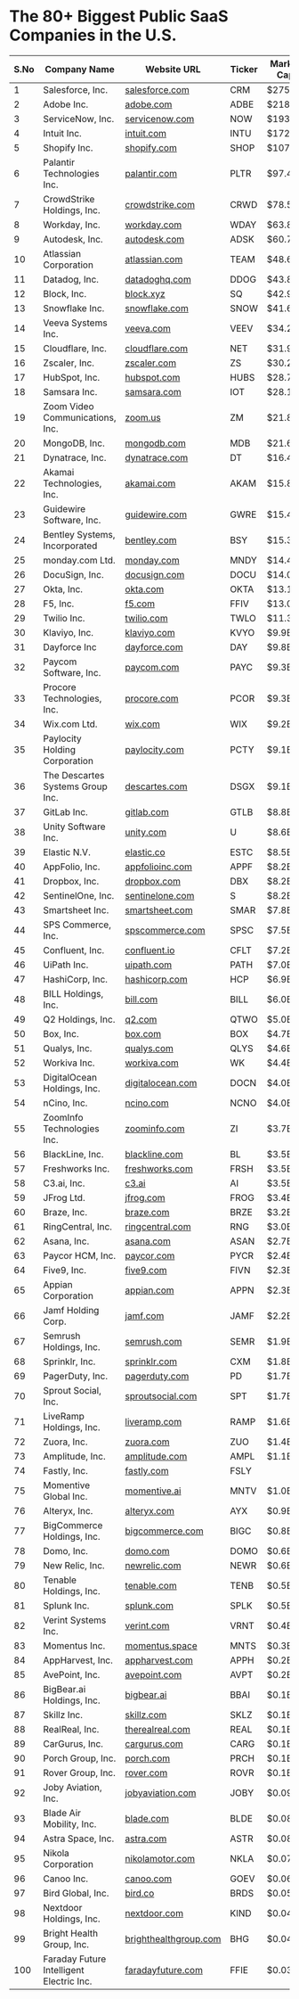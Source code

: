 # The 80+ Biggest Public SaaS Companies in the U.S.

| S.No | Company Name                     | Website URL                            | Ticker | Market Cap |
|------|-----------------------------------|----------------------------------------|--------|------------|
| 1    | Salesforce, Inc.                 | [salesforce.com](https://www.salesforce.com/) | CRM    | $275.4B    |
| 2    | Adobe Inc.                       | [adobe.com](https://www.adobe.com)     | ADBE   | $218.1B    |
| 3    | ServiceNow, Inc.                 | [servicenow.com](https://www.servicenow.com) | NOW    | $193.2B    |
| 4    | Intuit Inc.                      | [intuit.com](https://www.intuit.com)   | INTU   | $172.9B    |
| 5    | Shopify Inc.                     | [shopify.com](https://www.shopify.com) | SHOP   | $107.8B    |
| 6    | Palantir Technologies Inc.       | [palantir.com](https://www.palantir.com) | PLTR   | $97.4B     |
| 7    | CrowdStrike Holdings, Inc.       | [crowdstrike.com](https://www.crowdstrike.com) | CRWD   | $78.5B     |
| 8    | Workday, Inc.                    | [workday.com](https://www.workday.com) | WDAY   | $63.8B     |
| 9    | Autodesk, Inc.                   | [autodesk.com](https://www.autodesk.com) | ADSK   | $60.7B     |
| 10   | Atlassian Corporation            | [atlassian.com](https://www.atlassian.com) | TEAM   | $48.6B     |
| 11   | Datadog, Inc.                    | [datadoghq.com](https://www.datadoghq.com) | DDOG   | $43.8B     |
| 12   | Block, Inc.                      | [block.xyz](https://www.block.xyz)     | SQ     | $42.9B     |
| 13   | Snowflake Inc.                   | [snowflake.com](https://www.snowflake.com) | SNOW   | $41.6B     |
| 14   | Veeva Systems Inc.               | [veeva.com](https://www.veeva.com)     | VEEV   | $34.2B     |
| 15   | Cloudflare, Inc.                 | [cloudflare.com](https://www.cloudflare.com) | NET    | $31.9B     |
| 16   | Zscaler, Inc.                    | [zscaler.com](https://www.zscaler.com) | ZS     | $30.2B     |
| 17   | HubSpot, Inc.                    | [hubspot.com](https://www.hubspot.com) | HUBS   | $28.7B     |
| 18   | Samsara Inc.                     | [samsara.com](https://www.samsara.com) | IOT    | $28.1B     |
| 19   | Zoom Video Communications, Inc.  | [zoom.us](https://www.zoom.us)         | ZM     | $21.8B     |
| 20   | MongoDB, Inc.                    | [mongodb.com](https://www.mongodb.com) | MDB    | $21.6B     |
| 21   | Dynatrace, Inc.                  | [dynatrace.com](https://www.dynatrace.com) | DT     | $16.4B     |
| 22   | Akamai Technologies, Inc.        | [akamai.com](https://www.akamai.com)  | AKAM   | $15.8B     |
| 23   | Guidewire Software, Inc.         | [guidewire.com](https://www.guidewire.com) | GWRE   | $15.4B     |
| 24   | Bentley Systems, Incorporated    | [bentley.com](https://www.bentley.com) | BSY    | $15.3B     |
| 25   | monday.com Ltd.                  | [monday.com](https://www.monday.com) | MNDY   | $14.4B     |
| 26   | DocuSign, Inc.                   | [docusign.com](https://www.docusign.com) | DOCU   | $14.0B     |
| 27   | Okta, Inc.                       | [okta.com](https://www.okta.com)      | OKTA   | $13.1B     |
| 28   | F5, Inc.                         | [f5.com](https://www.f5.com)          | FFIV   | $13.0B     |
| 29   | Twilio Inc.                      | [twilio.com](https://www.twilio.com)  | TWLO   | $11.3B     |
| 30   | Klaviyo, Inc.                    | [klaviyo.com](https://www.klaviyo.com) | KVYO   | $9.9B      |
| 31   | Dayforce Inc                     | [dayforce.com](https://www.dayforce.com) | DAY    | $9.8B      |
| 32   | Paycom Software, Inc.            | [paycom.com](https://www.paycom.com)  | PAYC   | $9.3B      |
| 33   | Procore Technologies, Inc.       | [procore.com](https://www.procore.com) | PCOR   | $9.3B      |
| 34   | Wix.com Ltd.                     | [wix.com](https://www.wix.com)        | WIX    | $9.2B      |
| 35   | Paylocity Holding Corporation    | [paylocity.com](https://www.paylocity.com) | PCTY   | $9.1B      |
| 36   | The Descartes Systems Group Inc. | [descartes.com](https://www.descartes.com) | DSGX   | $9.1B      |
| 37   | GitLab Inc.                      | [gitlab.com](https://www.gitlab.com)  | GTLB   | $8.8B      |
| 38   | Unity Software Inc.              | [unity.com](https://www.unity.com)    | U      | $8.6B      |
| 39   | Elastic N.V.                     | [elastic.co](https://www.elastic.co)  | ESTC   | $8.5B      |
| 40   | AppFolio, Inc.                   | [appfolioinc.com](https://www.appfolioinc.com) | APPF   | $8.2B      |
| 41   | Dropbox, Inc.                    | [dropbox.com](https://www.dropbox.com) | DBX    | $8.2B      |
| 42   | SentinelOne, Inc.                | [sentinelone.com](https://www.sentinelone.com) | S      | $8.2B      |
| 43   | Smartsheet Inc.                  | [smartsheet.com](https://www.smartsheet.com) | SMAR   | $7.8B      |
| 44   | SPS Commerce, Inc.               | [spscommerce.com](https://www.spscommerce.com) | SPSC   | $7.5B      |
| 45   | Confluent, Inc.                  | [confluent.io](https://www.confluent.io) | CFLT   | $7.2B      |
| 46   | UiPath Inc.                      | [uipath.com](https://www.uipath.com)  | PATH   | $7.0B      |
| 47   | HashiCorp, Inc.                  | [hashicorp.com](https://www.hashicorp.com) | HCP    | $6.9B      |
| 48   | BILL Holdings, Inc.              | [bill.com](https://www.bill.com)      | BILL   | $6.0B      |
| 49   | Q2 Holdings, Inc.                | [q2.com](https://www.q2.com)          | QTWO   | $5.0B      |
| 50   | Box, Inc.                        | [box.com](https://www.box.com)        | BOX    | $4.7B      |
| 51   | Qualys, Inc.                     | [qualys.com](https://www.qualys.com)  | QLYS   | $4.6B      |
| 52   | Workiva Inc.                     | [workiva.com](https://www.workiva.com) | WK     | $4.4B      |
| 53   | DigitalOcean Holdings, Inc.      | [digitalocean.com](https://www.digitalocean.com) | DOCN   | $4.0B      |
| 54   | nCino, Inc.                      | [ncino.com](https://www.ncino.com)    | NCNO   | $4.0B      |
| 55   | ZoomInfo Technologies Inc.       | [zoominfo.com](https://www.zoominfo.com) | ZI     | $3.7B      |
| 56   | BlackLine, Inc.                  | [blackline.com](https://www.blackline.com) | BL     | $3.5B      |
| 57   | Freshworks Inc.                  | [freshworks.com](https://www.freshworks.com) | FRSH   | $3.5B      |
| 58   | C3.ai, Inc.                      | [c3.ai](https://www.c3.ai)            | AI     | $3.5B      |
| 59   | JFrog Ltd.                       | [jfrog.com](https://www.jfrog.com)    | FROG   | $3.4B      |
| 60   | Braze, Inc.                      | [braze.com](https://www.braze.com)    | BRZE   | $3.2B      |
| 61   | RingCentral, Inc.                | [ringcentral.com](https://www.ringcentral.com) | RNG    | $3.0B      |
| 62   | Asana, Inc.                      | [asana.com](https://www.asana.com)    | ASAN   | $2.7B      |
| 63   | Paycor HCM, Inc.                 | [paycor.com](https://www.paycor.com)  | PYCR   | $2.4B      |
| 64   | Five9, Inc.                      | [five9.com](https://www.five9.com)    | FIVN   | $2.3B      |
| 65   | Appian Corporation               | [appian.com](https://www.appian.com)  | APPN   | $2.3B      |
| 66   | Jamf Holding Corp.               | [jamf.com](https://www.jamf.com)      | JAMF   | $2.2B      |
| 67   | Semrush Holdings, Inc.           | [semrush.com](https://www.semrush.com) | SEMR   | $1.9B      |
| 68   | Sprinklr, Inc.                   | [sprinklr.com](https://www.sprinklr.com) | CXM    | $1.8B      |
| 69   | PagerDuty, Inc.                  | [pagerduty.com](https://www.pagerduty.com) | PD     | $1.7B      |
| 70   | Sprout Social, Inc.              | [sproutsocial.com](https://www.sproutsocial.com) | SPT    | $1.7B      |
| 71   | LiveRamp Holdings, Inc.          | [liveramp.com](https://www.liveramp.com) | RAMP   | $1.6B      |
| 72   | Zuora, Inc.                      | [zuora.com](https://www.zuora.com)    | ZUO    | $1.4B      |
| 73   | Amplitude, Inc.                  | [amplitude.com](https://www.amplitude.com) | AMPL   | $1.1B      |
| 74   | Fastly, Inc.                     | [fastly.com](https://www.fastly.com)  | FSLY
| 75   | Momentive Global Inc.            | [momentive.ai](https://www.momentive.ai) | MNTV | $1.0B      |
| 76   | Alteryx, Inc.                    | [alteryx.com](https://www.alteryx.com) | AYX    | $0.9B      |
| 77   | BigCommerce Holdings, Inc.       | [bigcommerce.com](https://www.bigcommerce.com) | BIGC | $0.8B      |
| 78   | Domo, Inc.                       | [domo.com](https://www.domo.com)      | DOMO   | $0.6B      |
| 79   | New Relic, Inc.                  | [newrelic.com](https://www.newrelic.com) | NEWR | $0.6B      |
| 80   | Tenable Holdings, Inc.           | [tenable.com](https://www.tenable.com) | TENB   | $0.5B      |
| 81   | Splunk Inc.                      | [splunk.com](https://www.splunk.com)  | SPLK   | $0.5B      |
| 82   | Verint Systems Inc.              | [verint.com](https://www.verint.com)  | VRNT   | $0.4B      |
| 83   | Momentus Inc.                    | [momentus.space](https://www.momentus.space) | MNTS | $0.3B      |
| 84   | AppHarvest, Inc.                 | [appharvest.com](https://www.appharvest.com) | APPH | $0.2B      |
| 85   | AvePoint, Inc.                   | [avepoint.com](https://www.avepoint.com) | AVPT | $0.2B      |
| 86   | BigBear.ai Holdings, Inc.        | [bigbear.ai](https://www.bigbear.ai)  | BBAI   | $0.1B      |
| 87   | Skillz Inc.                      | [skillz.com](https://www.skillz.com)  | SKLZ   | $0.1B      |
| 88   | RealReal, Inc.                   | [therealreal.com](https://www.therealreal.com) | REAL | $0.1B      |
| 89   | CarGurus, Inc.                   | [cargurus.com](https://www.cargurus.com) | CARG  | $0.1B      |
| 90   | Porch Group, Inc.                | [porch.com](https://www.porch.com)    | PRCH   | $0.1B      |
| 91   | Rover Group, Inc.                | [rover.com](https://www.rover.com)    | ROVR   | $0.1B      |
| 92   | Joby Aviation, Inc.              | [jobyaviation.com](https://www.jobyaviation.com) | JOBY | $0.09B    |
| 93   | Blade Air Mobility, Inc.         | [blade.com](https://www.blade.com)    | BLDE   | $0.08B     |
| 94   | Astra Space, Inc.                | [astra.com](https://www.astra.com)    | ASTR   | $0.08B     |
| 95   | Nikola Corporation               | [nikolamotor.com](https://www.nikolamotor.com) | NKLA | $0.07B    |
| 96   | Canoo Inc.                       | [canoo.com](https://www.canoo.com)    | GOEV   | $0.06B     |
| 97   | Bird Global, Inc.                | [bird.co](https://www.bird.co)        | BRDS   | $0.05B     |
| 98   | Nextdoor Holdings, Inc.          | [nextdoor.com](https://www.nextdoor.com) | KIND | $0.04B     |
| 99   | Bright Health Group, Inc.        | [brighthealthgroup.com](https://www.brighthealthgroup.com) | BHG | $0.04B |
| 100  | Faraday Future Intelligent Electric Inc. | [faradayfuture.com](https://www.faradayfuture.com) | FFIE | $0.03B |





